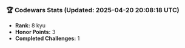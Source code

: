 ### 🏆 Codewars Stats (Updated: 2025-04-20 20:08:18 UTC)

- **Rank:** 8 kyu
- **Honor Points:** 3
- **Completed Challenges:** 1

